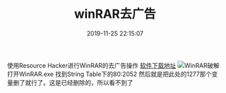 ﻿---
title: 'winRAR去广告'
date: 2019-11-25 22:15:07
tags:
 - WinRAR
 - 破解
categories:
 - 破解
---
使用Resource Hacker进行WinRAR的去广告操作
[软件下载地址](http://www.angusj.com/resourcehacker/)
![WinRAR破解](https://xfx98.github.io/ms/img/winrar-pojie.png)
打开WinRAR.exe 找到String Table下的80:2052
然后就是把此处的1277那个变量删了就行了。这是已经删除的，所以看不到了
